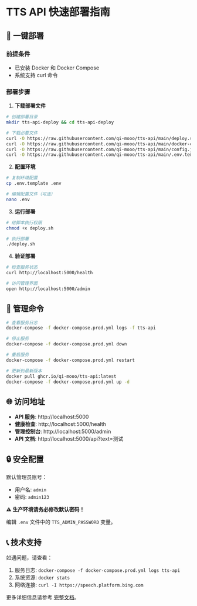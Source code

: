# TTS API 快速部署指南

## 🚀 一键部署

### 前提条件
- 已安装 Docker 和 Docker Compose
- 系统支持 curl 命令

### 部署步骤

1. **下载部署文件**
```bash
# 创建部署目录
mkdir tts-api-deploy && cd tts-api-deploy

# 下载必要文件
curl -O https://raw.githubusercontent.com/qi-mooo/tts-api/main/deploy.sh
curl -O https://raw.githubusercontent.com/qi-mooo/tts-api/main/docker-compose.prod.yml
curl -O https://raw.githubusercontent.com/qi-mooo/tts-api/main/config.json.template
curl -O https://raw.githubusercontent.com/qi-mooo/tts-api/main/.env.template
```

2. **配置环境**
```bash
# 复制环境配置
cp .env.template .env

# 编辑配置文件（可选）
nano .env
```

3. **运行部署**
```bash
# 给脚本执行权限
chmod +x deploy.sh

# 执行部署
./deploy.sh
```

4. **验证部署**
```bash
# 检查服务状态
curl http://localhost:5000/health

# 访问管理界面
open http://localhost:5000/admin
```

## 🔧 管理命令

```bash
# 查看服务日志
docker-compose -f docker-compose.prod.yml logs -f tts-api

# 停止服务
docker-compose -f docker-compose.prod.yml down

# 重启服务
docker-compose -f docker-compose.prod.yml restart

# 更新到最新版本
docker pull ghcr.io/qi-mooo/tts-api:latest
docker-compose -f docker-compose.prod.yml up -d
```

## 🌐 访问地址

- **API 服务**: http://localhost:5000
- **健康检查**: http://localhost:5000/health  
- **管理控制台**: http://localhost:5000/admin
- **API 文档**: http://localhost:5000/api?text=测试

## 🔒 安全配置

默认管理员账号：
- 用户名: `admin`
- 密码: `admin123`

**⚠️ 生产环境请务必修改默认密码！**

编辑 `.env` 文件中的 `TTS_ADMIN_PASSWORD` 变量。

## 📞 技术支持

如遇问题，请查看：
1. 服务日志: `docker-compose -f docker-compose.prod.yml logs tts-api`
2. 系统资源: `docker stats`
3. 网络连接: `curl -I https://speech.platform.bing.com`

更多详细信息请参考 [完整文档](README.md)。